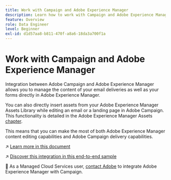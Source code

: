 ```yaml
---
title: Work with Campaign and Adobe Experience Manager
description: Learn how to work with Campaign and Adobe Experience Manager
feature: Overview
role: Data Engineer
level: Beginner
exl-id: d1d57aa8-b811-470f-a8a6-18da3a700f1a
---
```

# Work with Campaign and Adobe Experience Manager

Integration between Adobe Campaign and Adobe Experience Manager allows you to manage the content of your email deliveries as well as your forms directly in Adobe Experience Manager.

You can also directly insert assets from your Adobe Experience Manager Assets Library while editing an email or a landing page in Adobe Campaign. This functionality is detailed in the Adobe Experience Manager Assets [chapter](https://experienceleague.adobe.com/docs/experience-manager-cloud-service/assets/overview.html).

This means that you can make the most of both Adobe Experience Manager content editing capabilities and Adobe Campaign delivery capabilities.

↗️ [Learn more in this document](https://experienceleague.adobe.com/docs/experience-manager-65/administering/integration/campaignonpremise.html?lang=en#aem-and-adobe-campaign-integration-workflow)

↗️ [Discover this integration in this end-to-end sample](https://experienceleague.adobe.com/docs/campaign-classic/using/integrating-with-adobe-experience-cloud/adobe-experience-manager/creating-an-experience-manager-newsletter.html?lang=en#integrating-with-adobe-experience-cloud)

💬 As a Managed Cloud Services user, [contact Adobe](../start/campaign-faq.md#support) to integrate Adobe Experience Manager with Campaign.


